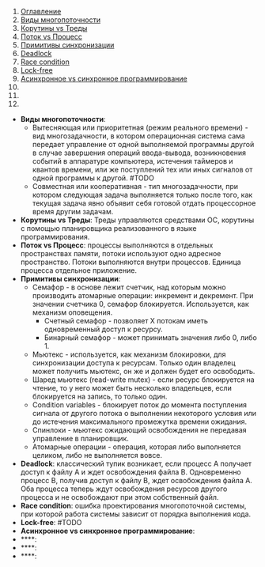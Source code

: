 1. [Оглавление](https://github.com/Nethius/cheatsheet/blob/main/README.md)
1. [Виды многопоточности](#1)
1. [Корутины vs Треды](#2)
1. [Поток vs Процесс](#3)
1. [Примитивы синхронизации](#4)
1. [Deadlock](#5)
1. [Race condition](#6)
1. [Lock-free](#7)
1. [Асинхронное vs синхронное программирование](#8)
1. [](#9)
1. [](#10)
1. [](#11)

* **Виды многопоточности**: <a name="1"></a> 
    * Вытесняющая или приоритетная (режим реального времени) - вид многозадачности, в котором операционная система сама передает управление от одной выполняемой программы другой в случае завершения операций ввода-вывода, возникновения событий в аппаратуре компьютера, истечения таймеров и квантов времени, или же поступлений тех или иных сигналов от одной программы к другой. #TODO
    * Совместная или кооперативная - тип многозадачности, при котором следующая задача выполняется только после того, как текущая задача явно объявит себя готовой отдать процессорное время другим задачам.
* **Корутины vs Треды**: <a name="2"></a> Треды управляются средствами ОС, корутины с помощью планировщика реализованного в языке программирования.
* **Поток vs Процесс**: <a name="3"></a> процессы выполняются в отдельных пространствах памяти, потоки используют одно адресное пространство. Потоки выполняются внутри процессов. Единица процесса отдельное приложение.
* **Примитивы синхронизации**: <a name="4"></a>
    * Семафор - в основе лежит счетчик, над которым можно производить атомарные операции: инкремент и декремент. При значении счетчика 0, семафор блокируется. Используется, как механизм оповещения.
        * Счетный семафор - позволяет X потокам иметь одновременный доступ к ресурсу.
        * Бинарный семафор - может принимать значения либо 0, либо 1.
    * Мьютекс - используется, как механизм блокировки, для синхронизации доступа к ресурсам. Только один владелец может получить мьютекс, он же и должен будет его освободить. 
    * Шаред мьютекс (read-write mutex) - если ресурс блокируется на чтение, то у него может быть несколько владельцев, если блокируется на запись, то только один.
    * Condition variables - блокирует поток до момента поступления сигнала от другого потока о выполнении некоторого условия или до истечения максимального промежутка времени ожидания.
    * Спинлоки - мьютекс ожидающий освобождения не передавая управление в планировщик.
    * Атомарные операции - операция, которая либо выполняется целиком, либо не выполняется вовсе. 
* **Deadlock**: <a name="5"></a> классический тупик возникает, если процесс A получает доступ к файлу A и ждет освобождения файла B. Одновременно процесс B, получив доступ к файлу B, ждет освобождения файла A. Оба процесса теперь ждут освобождения ресурсов другого процесса и не освобождают при этом собственный файл.
* **Race condition**: <a name="6"></a> ошибка проектирования многопоточной системы, при которой работа системы зависит от порядка выполнения кода. 
* **Lock-free**: <a name="7"></a> #TODO
* **Асинхронное vs синхронное программирование**: <a name="8"></a>
* ****: <a name="9"></a>
* ****: <a name="10"></a>
* ****: <a name="11"></a>